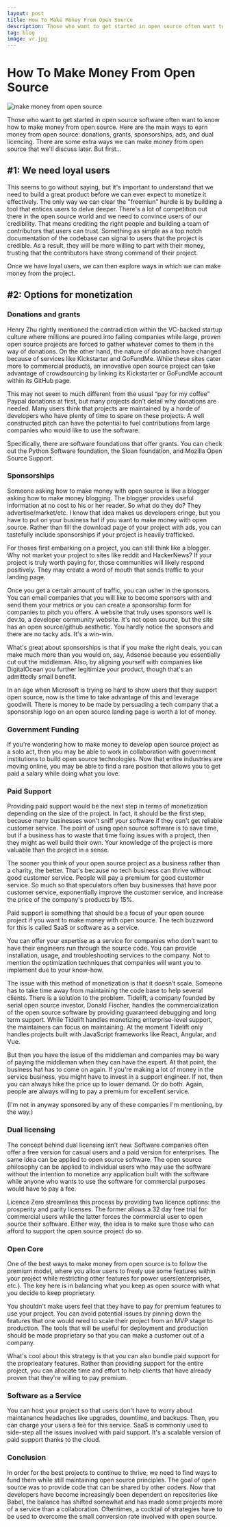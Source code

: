 ```yaml
---
layout: post
title: How To Make Money From Open Source
description: Those who want to get started in open source often want to know how open source makes money. We'll tell you how.
tag: blog
image: vr.jpg
---
```


 How To Make Money From Open Source
===========

![make money from open source](/images/vr.jpg)

Those who want to get started in open source software often want to know how to make money from open source. Here are the main ways to earn money from open source: donations, grants, sponsorships, ads, and dual licencing. There are some extra ways we can make money from open source that we'll discuss later. But first...

<h2> #1: We need loyal users </h2>

This seems to go without saying, but it's important to understand that we need to build a great product before we can ever expect to monetize it effectively. The only way we can clear the "freemiun" hurdle is by building a tool that entices users to delve deeper. There's a lot of competition out there in the open source world and we need to convince users of our credibility. That means crediting the right people and building a team of contributors that users can trust. Something as simple as a top notch documentation of the codebase can signal to users that the project is credible. As a result, they will be more willing to part with their money, trusting that the contributors have strong command of their project.

Once we have loyal users, we can then explore ways in which we can make money from the project.

<h2> #2: Options for monetization </h2>

<h3> Donations  and grants</h3>
Henry Zhu rightly mentioned the contradiction within the VC-backed startup culture where millions are poured into failing companies while large, proven open source projects are forced to gather whatever comes to them in the way of donations. On the other hand, the nature of donations have changed because of services like Kickstarter and GoFundMe. While these sites cater more to commercial products, an innovative open source project can take advantage of crowdsourcing  by linking its Kickstarter or GoFundMe account within its GitHub page. 

This may not seem to much different from the usual “pay for my coffee” Paypal donations at first, but many projects don’t detail why donations are needed. Many users think that projects are maintained by a horde of developers who have plenty of time to spare on these projects. A well constructed pitch can have the potential to fuel contributions from large companies who would like to use the software.

Specifically, there are software foundations that offer grants. You can check out the Python Software foundation, the Sloan foundation, and Mozilla Open Source Support.

<h3> Sponsorships </h3>
Someone asking how to make money with open source is  like a blogger asking how to make money blogging. The blogger provides useful information at no cost to his or her reader. So what do they do? They advertise/market/etc. I know that idea makes us developers cringe, but you have to put on your business hat if you want to make money with open source. Rather than fill the download page of your project with ads, you can tastefully include sponsorships if your project is heavily trafficked. 


For thoses first embarking on a project, you can still think like a blogger. Why not market your project to sites like reddit and HackerNews? If your project is truly worth paying for, those communities will likely respond positively. They may create a word of mouth that sends traffic to your landing page. 


Once you get a certain amount of traffic, you can usher in the sponsors. You can email companies that you will like to become sponsors with and send them your metrics or you can create a sponsorship form for companies to pitch you offers.  A website that truly uses sponsors well is dev.to,  a developer community website. It's not open source, but the site has an open source/github aesthetic. You hardly notice the sponsors and there are no tacky ads. It's a win-win. 

What's great about sponsorships is that if you make the right deals, you can make much more than you would on, say, Adsense because you essentially cut out the middleman. Also, by aligning yourself with companies like DigitalOcean you further legitimize your product, though that's an admittedly small benefit.

In an age when Microsoft is trying so hard to show users that they support open source, now is the time to take advantage of this and leverage goodwill. There is money to be made by persuading a tech company that a sponsorship logo on an open source landing page is worth a lot of money. 

<h3> Government Funding </h3>
If you're wondering how to make money to develop open source project as a solo act, then you may be able to work in collaboration with  government institutions to build open source technologies. Now that entire industries are moving online, you may be able to find a rare position that allows you to get paid a salary while doing what you love.

<h3>Paid Support</h3>
Providing paid support would be the next step in terms of monetization depending on the size of the project. In fact, it should be the first step, because many businesses won't sniff your software if they can't get reliable customer service. The point of using open source software is to save time, but if a business has to waste that time fixing issues with a project, then they might as well build their own. Your knowledge of the project is more valuable than the project in a sense.

The sooner you think of your open source project as a business rather than a charity, the better. That's because no tech business can thrive without good customer service. People will pay a premium for good customer service. So much so that speculators often buy businesses that have poor customer service, exponentially improve the customer service, and increase the price of the company's products by 15%. 

Paid support is something that should be a focus of your open source project if you want to make money with open source. The tech buzzword for this is called SaaS or software as a service. 

You can offer your expertise as a service for companies who don’t want to have their engineers run through the source code. You can provide installation, usage, and troubleshooting services to the company. Not to mention the optimization techniques that companies will want you to implement due to your know-how. 

The issue with this method of monetization is that it doesn’t scale. Someone has to take time away from maintaining the code base to help several clients. There is a solution to the problem. Tidelift, a company founded by serial open source investor, Donald Fischer, handles the commercialization of the open source software by providing guaranteed debugging and long term support. While Tidelift handles monetizing enterprise-level support, the maintainers can focus on maintaining. At the moment Tidelift only handles projects built with JavaScript frameworks like React, Angular, and Vue. 

But then you have the issue of the middleman and companies may be wary of paying the middleman when they can have the expert. At that point, the business hat has to come on again. If you're making a lot of money in the service business, you might have to invest in a support engineer. If not, then you can always hike the price up to lower demand. Or do both. Again, people are always willing to pay a premium for excellent service. 

(I'm not in anyway sponsored by any of these companies I'm mentioning, by the way.)

<h3>Dual licensing </h3>
The concept behind dual licensing isn’t new. Software companies often offer a free version for casual users and a paid version for enterprises. The same idea can be applied to open source software. The open source philosophy can be applied to individual users who may use the software without the intention to monetize any application built with the software while anyone who wants to use the software for commercial purposes would have to pay a fee. 

Licence Zero streamlines this process by providing two licence options: the prosperity and parity licenses. The former allows a 32 day free trial for commercial users while the latter forces the commercial user to open source their software. Either way, the idea is to make sure those who can afford to support the open source project do so. 

<h3> Open Core </h3>

One of the best ways to make money from open source is to follow the premium model, where you allow users to freely use some features within your project while restricting other features for power users(enterprises, etc.). The key here is in balancing what you keep as open source with what you decide to keep proprietary.

You shouldn't make users feel that they have to pay for premium features to use your project. You can avoid potential issues by pinning down the features that one would need to scale their project from an MVP stage to production. The tools that will be useful for deployment and production should be made proprietary so that you can make a customer out of a company.

What's cool about this strategy is that you can also bundle paid support for the proprieatary features. Rather than providing support for the entire project, you can allocate time and effort to help clients that have already proven that they're willing to pay premium.

<h3> Software as a Service </h3>

You can host your project so that users don't have to worry about maintanance headaches like upgrades, downtime, and backups. Then, you can charge your users a fee for this service. SaaS is commonly used to side-step all the issues involved with paid support. It's a scalable version of paid support thanks to the cloud. 

<h3>Conclusion</h3>
In order for the best projects to continue to thrive, we need to find ways to fund them while still maintaining open source principles. The goal of open source was to provide code that can be shared by other coders. Now that developers have become  increasingly been dependent on repositories like Babel, the balance has shifted somewhat and has made some projects more of a service than a collaboration. Oftentimes, a cocktail of strategies have to be used to overcome the small conversion rate involved with open source. 







